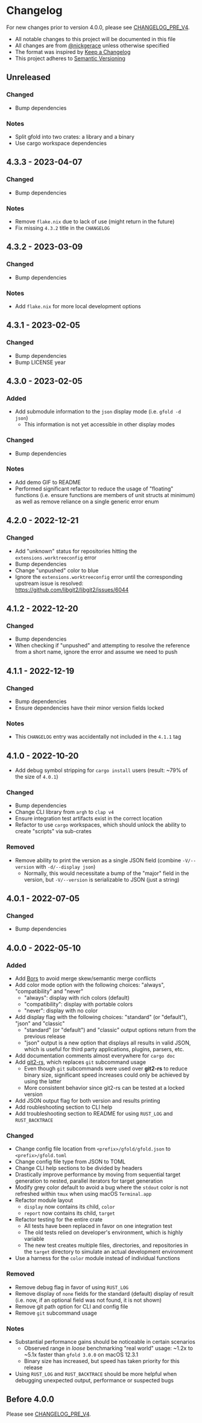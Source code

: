# Changelog

For new changes prior to version 4.0.0, please see [CHANGELOG_PRE_V4](./docs/CHANGELOG_PRE_V4.md).

- All notable changes to this project will be documented in this file
- All changes are from [@nickgerace](https://github.com/nickgerace) unless otherwise specified
- The format was inspired by [Keep a Changelog](https://keepachangelog.com/en/1.0.0/)
- This project adheres to [Semantic Versioning](https://semver.org/spec/v2.0.0.html)

## Unreleased

<!-- The latest version contains all changes. -->

### Changed

- Bump dependencies

### Notes

- Split gfold into two crates: a library and a binary
- Use cargo workspace dependencies

## 4.3.3 - 2023-04-07

### Changed

- Bump dependencies

### Notes

- Remove `flake.nix` due to lack of use (might return in the future)
- Fix missing `4.3.2` title in the `CHANGELOG`

## 4.3.2 - 2023-03-09

### Changed

- Bump dependencies

### Notes

- Add `flake.nix` for more local development options

## 4.3.1 - 2023-02-05

### Changed

- Bump dependencies
- Bump LICENSE year

## 4.3.0 - 2023-02-05

### Added

- Add submodule information to the `json` display mode (i.e. `gfold -d json`)
  - This information is not yet accessible in other display modes

### Changed

- Bump dependencies

### Notes

- Add demo GIF to README
- Performed significant refactor to reduce the usage of "floating" functions
  (i.e. ensure functions are members of unit structs at minimum) as well as
  remove reliance on a single generic error enum

## 4.2.0 - 2022-12-21

### Changed

- Add "unknown" status for repositories hitting the `extensions.worktreeconfig` error
- Bump dependencies
- Change "unpushed" color to blue
- Ignore the `extensions.worktreeconfig` error until the corresponding upstream issue is resolved: https://github.com/libgit2/libgit2/issues/6044

## 4.1.2 - 2022-12-20

### Changed

- Bump dependencies
- When checking if "unpushed" and attempting to resolve the reference from a short name, ignore the error and assume we need to push

## 4.1.1 - 2022-12-19

### Changed

- Bump dependencies
- Ensure dependencies have their minor version fields locked

### Notes

- This `CHANGELOG` entry was accidentally not included in the `4.1.1` tag

## 4.1.0 - 2022-10-20

- Add debug symbol stripping for `cargo install` users (result: ~79% of the size of `4.0.1`)

### Changed

- Bump dependencies
- Change CLI library from `argh` to `clap v4`
- Ensure integration test artifacts exist in the correct location
- Refactor to use `cargo` workspaces, which should unlock the ability to create "scripts" via sub-crates

### Removed

- Remove ability to print the version as a single JSON field (combine `-V/--version` with `-d/--display json`)
  - Normally, this would necessitate a bump of the "major" field in the version, but `-V/--version` is serializable to JSON (just a string)

## 4.0.1 - 2022-07-05

### Changed

- Bump dependencies

## 4.0.0 - 2022-05-10

### Added

- Add [Bors](https://bors.tech/) to avoid merge skew/semantic merge conflicts
- Add color mode option with the following choices: "always", "compatibility" and "never" 
  - "always": display with rich colors (default)
  - "compatibility": display with portable colors
  - "never": display with no color
- Add display flag with the following choices: "standard" (or "default"), "json" and "classic"
  - "standard" (or "default") and "classic" output options return from the previous release
  - "json" output is a new option that displays all results in valid JSON, which is useful for third party applications, plugins, parsers, etc.
- Add documentation comments almost everywhere for `cargo doc`
- Add [git2-rs](https://github.com/rust-lang/git2-rs), which replaces `git` subcommand usage
  - Even though `git` subcommands were used over **git2-rs** to reduce binary size, significant speed increases could only be achieved by using the latter
  - More consistent behavior since git2-rs can be tested at a locked version
- Add JSON output flag for both version and results printing
- Add roubleshooting section to CLI help
- Add troubleshooting section to README for using `RUST_LOG` and `RUST_BACKTRACE`

### Changed

- Change config file location from `<prefix>/gfold/gfold.json` to `<prefix>/gfold.toml`
- Change config file type from JSON to TOML
- Change CLI help sections to be divided by headers
- Drastically improve performance by moving from sequential target generation to nested, parallel iterators for target generation
- Modify grey color default to avoid a bug where the `stdout` color is not refreshed within `tmux` when using macOS `Terminal.app`
- Refactor module layout
  - `display` now contains its child, `color`
  - `report` now contains its child, `target`
- Refactor testing for the entire crate
  - All tests have been replaced in favor on one integration test
  - The old tests relied on developer's environment, which is highly variable
  - The new test creates multiple files, directories, and repositories in the `target` directory to simulate an actual development environment
- Use a harness for the `color` module instead of individual functions

### Removed

- Remove debug flag in favor of using `RUST_LOG`
- Remove display of `none` fields for the standard (default) display of result (i.e. now, if an optional field was not found, it is not shown)
- Remove git path option for CLI and config file
- Remove `git` subcommand usage

### Notes

- Substantial performance gains should be noticeable in certain scenarios
  - Observed range in _loose_ benchmarking "real world" usage: ~1.2x to ~5.1x faster than `gfold 3.0.0` on macOS 12.3.1
  - Binary size has increased, but speed has taken priority for this release
- Using `RUST_LOG` and `RUST_BACKTRACE` should be more helpful when debugging unexpected output, performance or suspected bugs

## Before 4.0.0

Please see [CHANGELOG_PRE_V4](./docs/CHANGELOG_PRE_V4.md).
